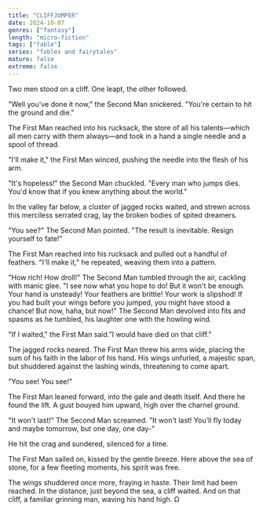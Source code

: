 ```yaml
---
title: "CLIFFJUMPER"
date: 2024-10-07
genres: ["fantasy"]
length: "micro-fiction"
tags: ["fable"]
series: "fables and fairytales"
mature: false
extreme: false
---
```

Two men stood on a cliff. One leapt, the other followed. 

"Well you've done it now," the Second Man snickered. "You're certain to hit the ground and die."

The First Man reached into his rucksack, the store of all his talents—which all men carry with them always—and took in a hand a single needle and a spool of thread.

"I'll make it," the First Man winced, pushing the needle into the flesh of his arm.

"It's hopeless!" the Second Man chuckled. "Every man who jumps dies. You'd know that if you knew anything about the world."

In the valley far below, a cluster of jagged rocks waited, and strewn across this merciless serrated crag, lay the broken bodies of spited dreamers.

"You see?" The Second Man pointed. "The result is inevitable. Resign yourself to fate!"

The First Man reached into his rucksack and pulled out a handful of feathers. "I'll make it," he repeated, weaving them into a pattern.

"How rich! How droll!" The Second Man tumbled through the air, cackling with manic glee. "I see now what you hope to do! But it won't be enough. Your hand is unsteady! Your feathers are brittle! Your work is slipshod! If you had built your wings before you jumped, you might have stood a chance! But now, haha, but now!" The Second Man devolved into fits and spasms as he tumbled, his laughter one with the howling wind.

"If I waited," the First Man said."I would have died on that cliff."

The jagged rocks neared. The First Man threw his arms wide, placing the sum of his faith in the labor of his hand. His wings unfurled, a majestic span, but shuddered against the lashing winds, threatening to come apart.

"You see! You see!"

The First Man leaned forward, into the gale and death itself. And there he found the lift. A gust bouyed him upward, high over the charnel ground.

"It won't last!" The Second Man screamed. "It won't last! You'll fly today and maybe tomorrow, but one day, one day-"

He hit the crag and sundered, silenced for a time.

The First Man sailed on, kissed by the gentle breeze. Here above the sea of stone, for a few fleeting moments, his spirit was free.

The wings shuddered once more, fraying in haste. Their limit had been reached. In the distance, just beyond the sea, a cliff waited. And on that cliff, a familiar grinning man, waving his hand high. Ω

